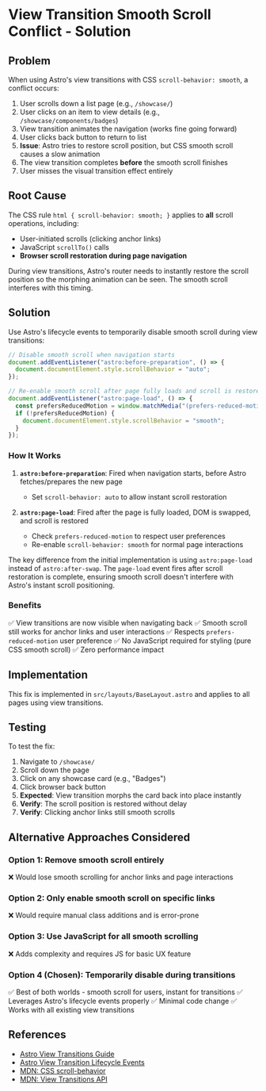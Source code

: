 # View Transition Smooth Scroll Conflict - Solution

## Problem

When using Astro's view transitions with CSS `scroll-behavior: smooth`, a conflict occurs:

1. User scrolls down a list page (e.g., `/showcase/`)
2. User clicks on an item to view details (e.g., `/showcase/components/badges`)
3. View transition animates the navigation (works fine going forward)
4. User clicks back button to return to list
5. **Issue**: Astro tries to restore scroll position, but CSS smooth scroll causes a slow animation
6. The view transition completes **before** the smooth scroll finishes
7. User misses the visual transition effect entirely

## Root Cause

The CSS rule `html { scroll-behavior: smooth; }` applies to **all** scroll operations, including:
- User-initiated scrolls (clicking anchor links)
- JavaScript `scrollTo()` calls
- **Browser scroll restoration during page navigation**

During view transitions, Astro's router needs to instantly restore the scroll position so the morphing animation can be seen. The smooth scroll interferes with this timing.

## Solution

Use Astro's lifecycle events to temporarily disable smooth scroll during view transitions:

```javascript
// Disable smooth scroll when navigation starts
document.addEventListener("astro:before-preparation", () => {
  document.documentElement.style.scrollBehavior = "auto";
});

// Re-enable smooth scroll after page fully loads and scroll is restored
document.addEventListener("astro:page-load", () => {
  const prefersReducedMotion = window.matchMedia("(prefers-reduced-motion: reduce)").matches;
  if (!prefersReducedMotion) {
    document.documentElement.style.scrollBehavior = "smooth";
  }
});
```

### How It Works

1. **`astro:before-preparation`**: Fired when navigation starts, before Astro fetches/prepares the new page
   - Set `scroll-behavior: auto` to allow instant scroll restoration
   
2. **`astro:page-load`**: Fired after the page is fully loaded, DOM is swapped, and scroll is restored
   - Check `prefers-reduced-motion` to respect user preferences
   - Re-enable `scroll-behavior: smooth` for normal page interactions

The key difference from the initial implementation is using `astro:page-load` instead of `astro:after-swap`. The `page-load` event fires after scroll restoration is complete, ensuring smooth scroll doesn't interfere with Astro's instant scroll positioning.

### Benefits

✅ View transitions are now visible when navigating back
✅ Smooth scroll still works for anchor links and user interactions
✅ Respects `prefers-reduced-motion` user preference
✅ No JavaScript required for styling (pure CSS smooth scroll)
✅ Zero performance impact

## Implementation

This fix is implemented in `src/layouts/BaseLayout.astro` and applies to all pages using view transitions.

## Testing

To test the fix:

1. Navigate to `/showcase/`
2. Scroll down the page
3. Click on any showcase card (e.g., "Badges")
4. Click browser back button
5. **Expected**: View transition morphs the card back into place instantly
6. **Verify**: The scroll position is restored without delay
7. **Verify**: Clicking anchor links still smooth scrolls

## Alternative Approaches Considered

### Option 1: Remove smooth scroll entirely
❌ Would lose smooth scrolling for anchor links and page interactions

### Option 2: Only enable smooth scroll on specific links
❌ Would require manual class additions and is error-prone

### Option 3: Use JavaScript for all smooth scrolling
❌ Adds complexity and requires JS for basic UX feature

### Option 4 (Chosen): Temporarily disable during transitions
✅ Best of both worlds - smooth scroll for users, instant for transitions
✅ Leverages Astro's lifecycle events properly
✅ Minimal code change
✅ Works with all existing view transitions

## References

- [Astro View Transitions Guide](https://docs.astro.build/en/guides/view-transitions/)
- [Astro View Transition Lifecycle Events](https://docs.astro.build/en/guides/view-transitions/#lifecycle-events)
- [MDN: CSS scroll-behavior](https://developer.mozilla.org/en-US/docs/Web/CSS/scroll-behavior)
- [MDN: View Transitions API](https://developer.mozilla.org/en-US/docs/Web/API/View_Transition_API)
